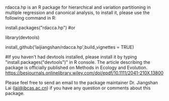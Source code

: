 rdacca.hp is an R package for hierarchical and variation partitioning in multiple regression and canonical analysis, to install it, please use the following command in R:

install.packages("rdacca.hp")
#or

library(devtools)

install_github('laijiangshan/rdacca.hp',build_vignettes = TRUE)

#If you haven't had devtools installed, please install it by typing "install.packages("devtools")" in R console.
The article describing the package is officially published on Methods in Ecology and Evolution.
https://besjournals.onlinelibrary.wiley.com/doi/epdf/10.1111/2041-210X.13800

Please feel free to send an email to the package maintainer Dr. Jiangshan Lai (lai@ibcas.ac.cn) if you have any question or comments about this package.

